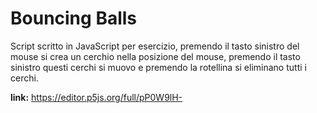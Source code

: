 # Bouncing Balls
Script scritto in JavaScript per esercizio, premendo il tasto sinistro del mouse si crea un cerchio
nella posizione del mouse, premendo il tasto sinistro questi cerchi si muovo e premendo la rotellina
si eliminano tutti i cerchi.

**link:** https://editor.p5js.org/full/pP0W9lH-
